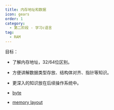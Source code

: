 ```yaml
---
title: 内存地址和数据
icon: gears
order: 1
category:
  - 第二阶段 - 学习c语言
tag:
  - RAM
---
```


目标：
- 了解内存地址，32/64位区别。
- 方便讲解数据类型存放、结构体对齐、指针等知识。
- 更深入的知识放在后续操作系统中。

- [byte](https://en.wikipedia.org/wiki/Byte)
- [memory layout](https://www.geeksforgeeks.org/memory-layout-of-c-program/)
